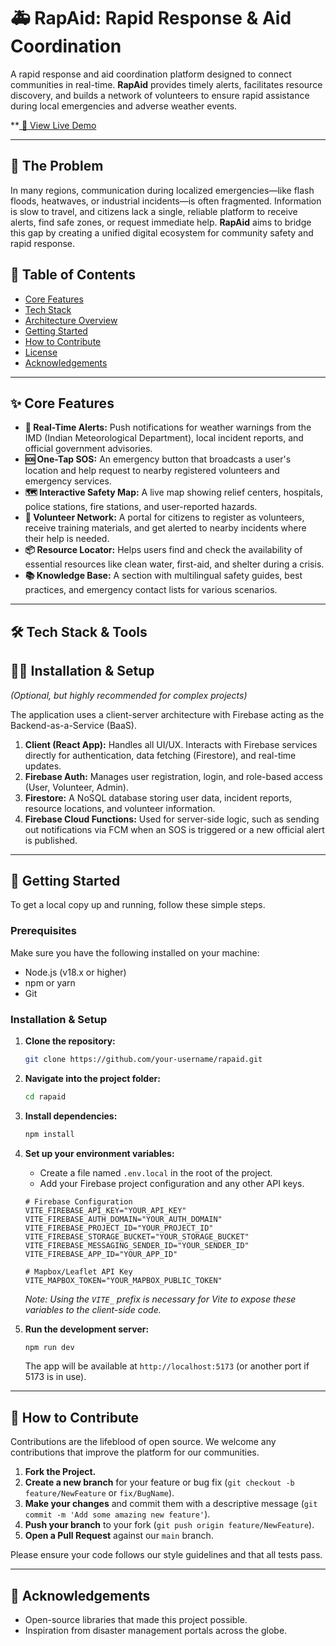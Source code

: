 # 🚑 RapAid: Rapid Response & Aid Coordination


A rapid response and aid coordination platform designed to connect communities in real-time. **RapAid** provides timely alerts, facilitates resource discovery, and builds a network of volunteers to ensure rapid assistance during local emergencies and adverse weather events.

**[ 🚀 View Live Demo ](https://disaster-relief-hub.vercel.app/)

-----

## 🎯 The Problem

In many regions, communication during localized emergencies—like flash floods, heatwaves, or industrial incidents—is often fragmented. Information is slow to travel, and citizens lack a single, reliable platform to receive alerts, find safe zones, or request immediate help. **RapAid** aims to bridge this gap by creating a unified digital ecosystem for community safety and rapid response.

## 📜 Table of Contents

  - [Core Features](https://www.google.com/search?q=%23-core-features)
  - [Tech Stack](https://www.google.com/search?q=%23-tech-stack--tools)
  - [Architecture Overview](https://www.google.com/search?q=%23-architecture-overview)
  - [Getting Started](https://www.google.com/search?q=%23-getting-started)
  - [How to Contribute](https://www.google.com/search?q=%23-how-to-contribute)
  - [License](https://www.google.com/search?q=%23-license)
  - [Acknowledgements](https://www.google.com/search?q=%23-acknowledgements)

-----

## ✨ Core Features

  - **📢 Real-Time Alerts:** Push notifications for weather warnings from the IMD (Indian Meteorological Department), local incident reports, and official government advisories.
  - **🆘 One-Tap SOS:** An emergency button that broadcasts a user's location and help request to nearby registered volunteers and emergency services.
  - **🗺️ Interactive Safety Map:** A live map showing relief centers, hospitals, police stations, fire stations, and user-reported hazards.
  - **🤝 Volunteer Network:** A portal for citizens to register as volunteers, receive training materials, and get alerted to nearby incidents where their help is needed.
  - **📦 Resource Locator:** Helps users find and check the availability of essential resources like clean water, first-aid, and shelter during a crisis.
  - **📚 Knowledge Base:** A section with multilingual safety guides, best practices, and emergency contact lists for various scenarios.

-----

## 🛠️ Tech Stack & Tools

## 🧑‍💻 Installation & Setup

*(Optional, but highly recommended for complex projects)*

The application uses a client-server architecture with Firebase acting as the Backend-as-a-Service (BaaS).

1.  **Client (React App):** Handles all UI/UX. Interacts with Firebase services directly for authentication, data fetching (Firestore), and real-time updates.
2.  **Firebase Auth:** Manages user registration, login, and role-based access (User, Volunteer, Admin).
3.  **Firestore:** A NoSQL database storing user data, incident reports, resource locations, and volunteer information.
4.  **Firebase Cloud Functions:** Used for server-side logic, such as sending out notifications via FCM when an SOS is triggered or a new official alert is published.

-----

## 🚀 Getting Started

To get a local copy up and running, follow these simple steps.

### Prerequisites

Make sure you have the following installed on your machine:

  - Node.js (v18.x or higher)
  - npm or yarn
  - Git

### Installation & Setup

1.  **Clone the repository:**

    ```bash
    git clone https://github.com/your-username/rapaid.git
    ```

2.  **Navigate into the project folder:**

    ```bash
    cd rapaid
    ```

3.  **Install dependencies:**

    ```bash
    npm install
    ```

4.  **Set up your environment variables:**

      - Create a file named `.env.local` in the root of the project.
      - Add your Firebase project configuration and any other API keys.

    <!-- end list -->

    ```env
    # Firebase Configuration
    VITE_FIREBASE_API_KEY="YOUR_API_KEY"
    VITE_FIREBASE_AUTH_DOMAIN="YOUR_AUTH_DOMAIN"
    VITE_FIREBASE_PROJECT_ID="YOUR_PROJECT_ID"
    VITE_FIREBASE_STORAGE_BUCKET="YOUR_STORAGE_BUCKET"
    VITE_FIREBASE_MESSAGING_SENDER_ID="YOUR_SENDER_ID"
    VITE_FIREBASE_APP_ID="YOUR_APP_ID"

    # Mapbox/Leaflet API Key
    VITE_MAPBOX_TOKEN="YOUR_MAPBOX_PUBLIC_TOKEN"
    ```

    *Note: Using the `VITE_` prefix is necessary for Vite to expose these variables to the client-side code.*

5.  **Run the development server:**

    ```bash
    npm run dev
    ```

    The app will be available at `http://localhost:5173` (or another port if 5173 is in use).

-----

## 🤝 How to Contribute

Contributions are the lifeblood of open source. We welcome any contributions that improve the platform for our communities.

1.  **Fork the Project.**
2.  **Create a new branch** for your feature or bug fix (`git checkout -b feature/NewFeature` or `fix/BugName`).
3.  **Make your changes** and commit them with a descriptive message (`git commit -m 'Add some amazing new feature'`).
4.  **Push your branch** to your fork (`git push origin feature/NewFeature`).
5.  **Open a Pull Request** against our `main` branch.

Please ensure your code follows our style guidelines and that all tests pass.


-----

## 🙏 Acknowledgements

  - Open-source libraries that made this project possible.
  - Inspiration from disaster management portals across the globe.
